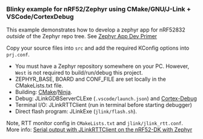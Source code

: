 ### Blinky example for nRF52/Zephyr using CMake/GNU/J-Link + VSCode/CortexDebug

This example demonstrates how to develop a zephyr app for nRF52832 *outside* of the Zephyr repo tree. See [Zephyr App Dev Primer](https://docs.zephyrproject.org/1.13.0/application/application.html)

Copy your source files into `src` and add the required KConfig options into `prj.conf`.

- You must have a Zephyr repository somewhere on your PC. However, `West` is not required to build/run/debug this project.
- ZEPHYR_BASE, BOARD and CONF_FILE are set locally in the CMakeLists.txt file.
- Building: [CMake](https://code.visualstudio.com/docs/cpp/cmake-linux)/[Ninja](https://ninja-build.org/).
- Debug: JLinkGDBServerCLExe (`.vscode/launch.json`) and [Cortex-Debug](https://marketplace.visualstudio.com/items?itemName=marus25.cortex-debug)
- Terminal I/O: JLinkRTTClient (run in terminal before starting debugger)
- Direct flash program: JLinkExe (`jlink/flash.sh`).

Note, RTT monitor config in `CMakeLists.txt` and `jlink/jlink_rtt.conf`. More info: [Serial output with JLinkRTTClient on the nRF52-DK with Zephyr](https://bitshiftjo.cluster026.hosting.ovh.net/2020/10/03/serial-output-with-jlinkrttclient-on-the-nrf52-dk-with-zephyr/)

